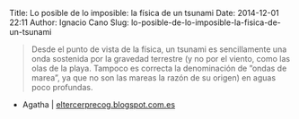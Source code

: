 Title: Lo posible de lo imposible: la física de un tsunami
Date: 2014-12-01 22:11
Author: Ignacio Cano
Slug: lo-posible-de-lo-imposible-la-fisica-de-un-tsunami

> Desde el punto de vista de la física, un tsunami es sencillamente una
> onda sostenida por la gravedad terrestre (y no por el viento, como las
> olas de la playa. Tampoco es correcta la denominación de ”ondas de
> marea”, ya que no son las mareas la razón de su origen) en aguas poco
> profundas.

- Agatha | [eltercerprecog.blogspot.com.es][]

  [eltercerprecog.blogspot.com.es]: http://eltercerprecog.blogspot.com.es/2014/12/lo-posible-de-lo-imposible-la-fisica-de.html
    "Lo posible de lo imposible: la física de un tsunami"
